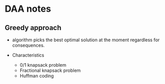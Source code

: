 # DAA notes

## Greedy approach

- algorithm picks the best optimal solution at the moment regardless for consequences.

- Characteristics

    - 0/1 knapsack problem
    - Fractional knapsack problem
    - Huffman coding